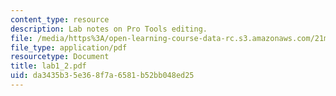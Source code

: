 ```yaml
---
content_type: resource
description: Lab notes on Pro Tools editing.
file: /media/https%3A/open-learning-course-data-rc.s3.amazonaws.com/21m-361-composing-with-computers-i-electronic-music-composition-spring-2008/da3435b35e368f7a6581b52bb048ed25_lab1_2.pdf
file_type: application/pdf
resourcetype: Document
title: lab1_2.pdf
uid: da3435b3-5e36-8f7a-6581-b52bb048ed25
---
```

